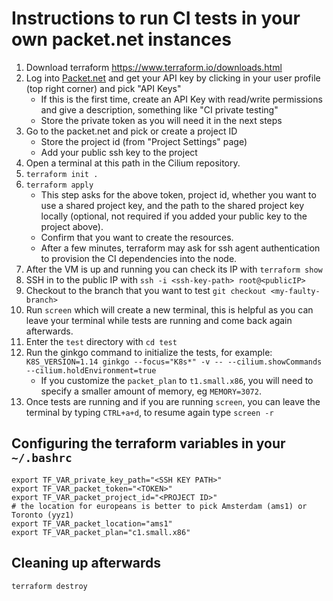 # Instructions to run CI tests in your own packet.net instances

1. Download terraform https://www.terraform.io/downloads.html
1. Log into [Packet.net](https://app.packet.net/login) and get your API key by
   clicking in your user profile (top right corner) and pick "API Keys"
   * If this is the first time, create an API Key with read/write permissions
     and give a description, something like "CI private testing"
   * Store the private token as you will need it in the next steps
1. Go to the packet.net and pick or create a project ID
   * Store the project id (from "Project Settings" page)
   * Add your public ssh key to the project
1. Open a terminal at this path in the Cilium repository.
1. `terraform init .`
1. `terraform apply`
   * This step asks for the above token, project id, whether you want to use
     a shared project key, and the path to the shared project key locally
     (optional, not required if you added your public key to the project above).
   * Confirm that you want to create the resources.
   * After a few minutes, terraform may ask for ssh agent authentication to
     provision the CI dependencies into the node.
1. After the VM is up and running you can check its IP with `terraform show`
1. SSH in to the public IP with `ssh -i <ssh-key-path> root@<publicIP>`
1. Checkout to the branch that you want to test `git checkout <my-faulty-branch>`
1. Run `screen` which will create a new terminal, this is helpful as you can leave your terminal while
     tests are running and come back again afterwards.
1. Enter the `test` directory with `cd test`
1. Run the ginkgo command to initialize the tests, for example:
    `K8S_VERSION=1.14 ginkgo --focus="K8s*" -v -- --cilium.showCommands --cilium.holdEnvironment=true`
   * If you customize the `packet_plan` to `t1.small.x86`, you will need to
     specify a smaller amount of memory, eg `MEMORY=3072`.
1. Once tests are running and if you are running `screen`, you can leave the terminal
     by typing `CTRL+a+d`, to resume again type `screen -r`

## Configuring the terraform variables in your `~/.bashrc`

```
export TF_VAR_private_key_path="<SSH KEY PATH>"
export TF_VAR_packet_token="<TOKEN>"
export TF_VAR_packet_project_id="<PROJECT ID>"
# the location for europeans is better to pick Amsterdam (ams1) or Toronto (yyz1)
export TF_VAR_packet_location="ams1"
export TF_VAR_packet_plan="c1.small.x86"
```

## Cleaning up afterwards

```
terraform destroy
```
